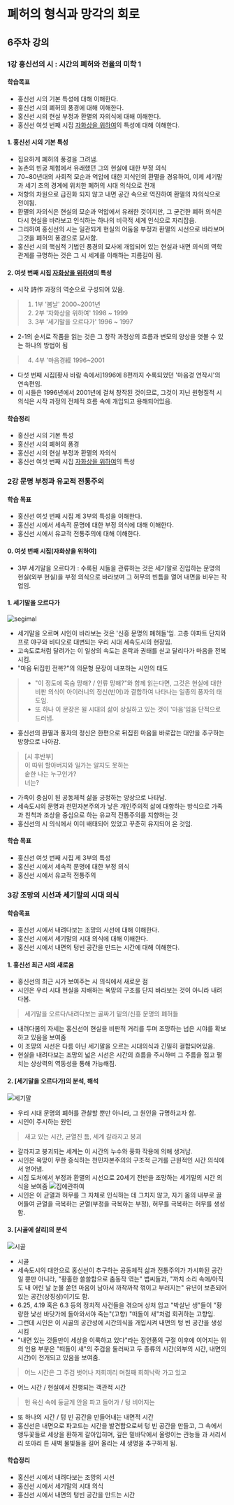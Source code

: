 # 폐허의 형식과 망각의 회로

## 6주차 강의

### 1강 홍신선의 시 : 시간의 폐허와 전율의 미학 1

#### 학습목표
* 홍신선 시의 기본 특성에 대해 이해한다.
* 홍신선 시의 폐허의 풍경에 대해 이해한다.
* 홍신선 시의 현실 부정과 환멸의 자의식에 대해 이해한다.
* 홍신선 여섯 번째 시집 [자화상을 위하여](2001)의 특성에 대해 이해한다.

#### 1. 홍신선 시의 기본 특성
* 집요하게 폐허의 풍경을 그려냄.
* 농촌의 빈궁 체험에서 유래했던 그의 현실에 대한 부정 의식
* 70~80년대의 사회적 모순과 억압에 대한 지식인의 환멸을 경유하여, 이제 세기말과 세기 초의 경계에 위치한 폐허의 시대 의식으로 전개
* 저항의 차원으로 급진화 되지 않고 내면 공간 속으로 역진하여 환멸의 자의식으로 전이됨.
* 환멸의 자의식은 현실의 모순과 억압에서 유래한 것이지만, 그 굳건한 폐허 의식은 다시 현실을 바라보고 인식하는 하나의 비극적 세계 인식으로 자리잡음. 
* 그리하여 홍신선의 시는 일관되게 현실의 어둠을 부정과 환멸의 시선으로 바라보며 그것을 폐허의 풍경으로 묘사함.
* 홍신선 시의 핵심적 기법인 풍경의 묘사에 개입되어 있는 현실과 내면 의식의 역학 관계를 규명하는 것은 그 시 세계를 이해하는 지름길이 됨.

#### 2. 여섯 번째 시집 [자화상을 위하여](2001)의 특성
* 시작 詩作 과정의 역순으로 구성되어 있음.
> 1. 1부 '봄날' 2000~2001년
> 2. 2부 '자화상을 위하여' 1998 ~ 1999
> 3. 3부 '세기말을 오르다가' 1996 ~ 1997
* 2-1의 순서로 작품을 읽는 것은 그 창작 과정상의 흐름과 변모의 양상을 엿볼 수 있는 하나의 방법이 됨
> 4. 4부 '마음경經 1996~2001
* 다섯 번째 시집[황사 바람 속에서]1996에 8편까지 수록되었던 '마음경 연작시'의 연속편임.
* 이 시들은 1996년에서 2001년에 걸쳐 창작된 것이므로, 그것이 지닌 원형질적 시 의식은 시작 과정의 전체적 흐름 속에 개입되고 용해되어있음.

#### 학습정리
* 홍신선 시의 기본 특성
* 홍신선 시의 폐허의 풍경
* 홍신선 시의 현실 부정과 환멸의 자의식
* 홍신선 여섯 번째 시집 [자화상을 위하여](2001)의 특성

### 2강 문명 부정과 유교적 전통주의

#### 학습 목표
* 홍신선 여섯 번째 시집 제 3부의 특성을 이해한다.
* 홍신선 시에서 세속적 문명에 대한 부정 의식에 대해 이해한다.
* 홍신선 시에서 유교적 전통주의에 대해 이해한다.

#### 0. 여섯 번째 시집[자화상을 위하여]
* 3부 세기말을 오르다가 : 수록된 시들을 관류하는 것은 세기말로 진입하는 문명의 현실(외부 현실)을 부정 의식으로 바라보며 그 허무의 빈틈을 열어 내면을 비우는 작업임.

#### 1. 세기말을 오르다가
![segimal](https://blogfiles.pstatic.net/MjAyMDEwMDlfNjYg/MDAxNjAyMjQzNTU3ODQz.Ahq-Kg4cQgda1WKGXsrN5A0kkyLEYlkcOC47TX1YAiwg.6kNQjk2j4rWDf4ginuD-STkdOKdabFB0F5CT3-da310g.PNG.sonbill/image.png)
* 세기말을 오르며 시인이 바라보는 것은 '신흥 문명의 폐허들'임. 고층 아파트 단지와 프로 야구와 비디오로 대변되는 우리 시대 세속도시의 현장임.
* 고속도로처럼 달려가는 이 일상의 속도는 윤락과 권태를 싣고 달리다가 마음을 전복시킴.
* "마음 뒤집힌 전복?"의 의문형 문장이 내포하는 시인의 태도
> * "이 정도에 목숨 망해? / 인류 망해?"와 함께 읽는다면, 그것은 현실에 대한 비판 의식이 아이러니의 정신(반어)과 결합하여 나타나는 일종의 풍자의 태도임.
> * 또 하나 이 문장은 윌 시대의 삶이 상실하고 있는 것이 '마음'임을 단적으로 드러냄.
* 홍신선의 환멸과 풍자의 정신은 한편으로 뒤집힌 마음을 바로잡는 대안을 추구하는 방향으로 나아감.
> [시 후반부]<br>
> 이 따위 할아버지와 일가는 알지도 못하는<br>
> 숱한 나는 누구인가?<br>
> 너는?
* 가족이 중심이 된 공동체적 삶을 긍정하는 양상으로 나타남.
* 세속도시의 문명과 천민자본주의가 낳은 개인주의적 삶에 대항하는 방식으로 가족과 친척과 조상을 중심으로 하는 유교적 전통주의를 지향하는 것
* 홍신선의 시 의식에서 이미 배태되어 있었고 꾸준히 유지되어 온 것임.

#### 학습 목표
* 홍신선 여섯 번째 시집 제 3부의 특성
* 홍신선 시에서 세속적 문명에 대한 부정 의식
* 홍신선 시에서 유교적 전통주의

### 3강 조망의 시선과 세기말의 시대 의식

#### 학습목표
* 홍신선 시에서 내려다보는 조망의 시선에 대해 이해한다.
* 홍신선 시에서 세기말의 시대 의식에 대해 이해한다.
* 홍신선 시에서 내면의 텅빈 공간을 만드는 시간에 대해 이해한다.

#### 1. 홍신선 최근 시의 새로움
*  홍신선의 최근 시가 보여주는 시 의식에서 새로운 점
* 시인은 우리 시대 현실을 지배하는 욕망의 구조를 단지 바라보는 것이 아니라 내려다봄.
> 세기말을 오르다/내려다보는 골짜기 밑의/신흥 문명의 폐허들
* 내려다봄의 자세는 홍신선이 현실을 비판적 거리를 두며 조망하는 넙은 시야를 확보하고 있음을 보여줌
* 이 조망의 시선은 다름 아닌 세기말을 오르는 시대의식과 긴밀히 결합되어있음.
* 현실을 내려다보는 조망의 넓은 시선은 시간의 흐름을 주시하며 그 주름을 접고 펼치는 상상력의 역동성을 통해 가능해짐.

#### 2. [세기말을 오르다가]의 분석, 해석
![세기말](https://blogfiles.pstatic.net/MjAyMDEwMTBfMjMx/MDAxNjAyMzAzNjEwNTU0.1_PXmK44gVgyZNQKImbXf-r2T07rhQosJLLYkf8530Ag.ePlPBN0DFIh9jjcX7ww8CKQVHm5utNvI8uFC-Ge5Qmwg.PNG.sonbill/image.png)
* 우리 시대 문명의 폐허를 관찰할 뿐만 아니라, 그 원인을 규명하고자 함.
* 시인이 주시하는 원인
> 새고 있는 시간, 균열진 틈, 세계 갈라지고 붕괴
* 갈라지고 붕괴되는 세계는 이 시간의 누수와 풍화 작용에 의해 생겨남.
* 시인은 욕망이 무한 증식하는 천민자본주의의 구조적 근거를 근원적인 시간 의식에서 얻어냄.
* 시집 도처에서 부정과 환멸의 시선으로 20세기 전반을 조망하는 세기말의 시간 의식을 보여줌
![집에관하여](https://blogfiles.pstatic.net/MjAyMDEwMTBfMjI4/MDAxNjAyMzAzODE5OTU3.zd3OVzVsNSdJto6Pf9Pg57499F8fPPWaxQ5TFqFXK9gg.nJJ6_mw_d8P_G7HuLPf4Pr92eTmuf9495VTDKmBqGyAg.PNG.sonbill/image.png)
* 시인은 이 균열과 허무를 그 자체로 인식하는 데 그치지 않고, 자기 몸의 내부로 끌어들여 균열을 극복하는 균열(부정을 극복하는 부정), 허무를 극복하는 허무를 생성함.

#### 3. [시골에 살리]의 분석
![시골](https://blogfiles.pstatic.net/MjAyMDEwMTBfMjAz/MDAxNjAyMzA0MDgzNTE4.P1WMX9s3wStbxK-jiMVh_VrjfAL5yWNIHCy8UUXqpAEg.yhtPcYq22Ss8ozjELG5Bl90Svcd0CxhFeQGTAgO0Sg8g.PNG.sonbill/image.png)
* 시골
* 세속도시의 대안으로 홍신선이 추구하는 공동체적 삶과 전통주의가 가시화된 공간일 뿐만 아니라, "황홀한 쓸쓸함으로 춤동작 엮는" 볍씨들과, "까치 소리 속에/아직도 내 어린 날 눈물 쏟던 마음이 남아서 까작까작 꺾이고 부러지는" 유년이 보존되어 있는 공간(상징성)이기도 함.
* 6.25, 4.19 혹은 6.3 등의 정치적 사건들을 겪으며 상처 입고 "박살난 생"들이 "황량한 낯선 바닷가에 돌아와서야 죽는"(고향) "떠돌이 새"처럼 회귀하는 고향임.
* 그런데 시인은 이 시골의 공간성에 시간의식을 개입시켜 내면의 텅 빈 공간을 생성시킴
* "내면 있는 것들만이 세상을 이룩하고 있다"라는 잠언풍의 구절 이후에 이어지는 위의 인용 부분은 "떠돌이 새"의 주검을 둘러싸고 두 종류의 시간(외부의 시간, 내면의 시간)이 전개되고 있음을 보여줌.
> 어느 시간은 그 주검 벗어나 저희끼리 며칠째 희희낙락 가고 있고
* 어느 시간 / 현실에서 진행되는 객관적 시간
> 헌 육신 속에 둥글게 안을 파고 들어가 / 텅 비어지는
* 또 하나의 시간 / 텅 빈 공간을 만들어내는 내면적 시간
* 홍신선은 내면으로 파고드는 시간을 발견함으로써 텅 빈 공간을 만들고, 그 속에서 앵두꽃들로 세상을 환하게 갈아입히며, 깊은 밑바닥에서 울렁이는 관능들 과 서리서리 또아리 튼 새벽 물빛들을 길어 올리는 새 생명을 추구하게 됨.

#### 학습정리
* 홍신선 시에서 내려다보는 조망의 시선
* 홍신선 시에서 세기말의 시대 의식
* 홍신선 시에서 내면의 텅빈 공간을 만드는 시간
